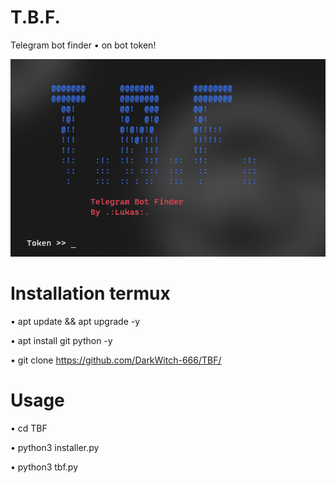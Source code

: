 # T.B.F.
Telegram bot finder • on bot token!

![image alt](https://github.com/DarkWitch-666/TBF/blob/6ae2bdfb20fad7dd067a6a9bbe0a7fba95b23ad8/tbf.png)

# Installation termux

• apt update && apt upgrade -y 

• apt install git python -y 

• git clone https://github.com/DarkWitch-666/TBF/

# Usage 

• cd TBF 

• python3 installer.py

• python3 tbf.py

